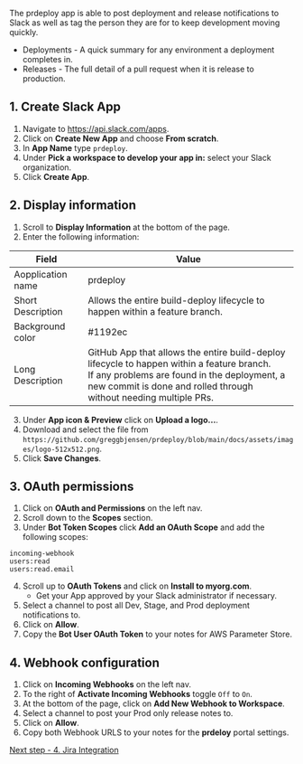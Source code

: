 The prdeploy app is able to post deployment and release notifications to Slack as well as tag the person they are for to keep development moving quickly.

- Deployments - A quick summary for any environment a deployment completes in.
- Releases - The full detail of a pull request when it is release to production.

## 1. Create Slack App

1. Navigate to https://api.slack.com/apps.
2. Click on **Create New App** and choose **From scratch**.
3. In **App Name** type `prdeploy`.
4. Under **Pick a workspace to develop your app in:** select your Slack organization.
5. Click **Create App**.

## 2. Display information

1. Scroll to **Display Information** at the bottom of the page.
2. Enter the following information:

| Field             | Value                                                                                                                                                                                                                 |
| ----------------- | --------------------------------------------------------------------------------------------------------------------------------------------------------------------------------------------------------------------- |
| Aopplication name | prdeploy                                                                                                                                                                                                              |
| Short Description | Allows the entire build-deploy lifecycle to happen within a feature branch.                                                                                                                                           |
| Background color  | #1192ec                                                                                                                                                                                                               |
| Long Description  | GitHub App that allows the entire build-deploy lifecycle to happen within a feature branch.<br>If any problems are found in the deployment, a new commit is done and rolled through <br>without needing multiple PRs. |

3. Under **App icon & Preview** click on **Upload a logo...**.
4. Download and select the file from `https://github.com/greggbjensen/prdeploy/blob/main/docs/assets/images/logo-512x512.png`.
5. Click **Save Changes**.

## 3. OAuth permissions

1. Click on **OAuth and Permissions** on the left nav.
2. Scroll down to the **Scopes** section.
3. Under **Bot Token Scopes** click **Add an OAuth Scope** and add the following scopes:

```
incoming-webhook
users:read
users:read.email
```

4. Scroll up to **OAuth Tokens** and click on **Install to myorg.com**.
    * Get your App approved by your Slack administrator if necessary.
5. Select a channel to post all Dev, Stage, and Prod deployment notifications to.
6. Click on **Allow**.
7. Copy the **Bot User OAuth Token** to your notes for AWS Parameter Store.

## 4. Webhook configuration

1. Click on **Incoming Webhooks** on the left nav.
2. To the right of **Activate Incoming Webhooks** toggle `Off` to `On`.
3. At the bottom of the page, click on **Add New Webhook to Workspace**.
4. Select a channel to post your Prod only release notes to.
5. Click on **Allow**.
6. Copy both Webhook URLS to your notes for the **prdeloy** portal settings.

[Next step - 4. Jira Integration](getting-started/4-jira-integration.md)

